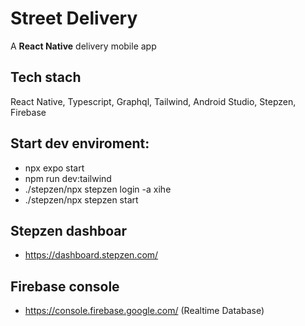 # Street Delivery

A **React Native** delivery mobile app

## Tech stach

React Native, Typescript, Graphql, Tailwind, Android Studio, Stepzen, Firebase

## Start dev enviroment:

- npx expo start
- npm run dev:tailwind
- ./stepzen/npx stepzen login -a xihe
- ./stepzen/npx stepzen start

## Stepzen dashboar

- https://dashboard.stepzen.com/

## Firebase console

- https://console.firebase.google.com/ (Realtime Database)
